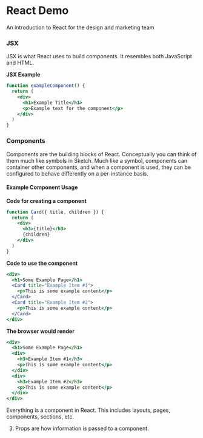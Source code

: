 # React Demo

An introduction to React for the design and marketing team

### JSX

JSX is what React uses to build components. It resembles both JavaScript and HTML.

**JSX Example**

```jsx
function exampleComponent() {
  return (
    <div>
      <h1>Example Title</h1>
      <p>Example text for the component</p>
    </div>
  )
}
```

### Components

Components are the building blocks of React. Conceptually you can think of them much like symbols in Sketch. Much like a symbol, components can container other components, and when a component is used, they can be configured to behave differently on a per-instance basis.

#### Example Component Usage

**Code for creating a component**

```jsx
function Card({ title, children }) {
  return (
    <div>
      <h3>{title}</h3>
      {children}
    </div>
  )
}
```

**Code to use the component**

```jsx
<div>
  <h1>Some Example Page</h1>
  <Card title="Example Item #1">
    <p>This is some example content</p>
  </Card>
  <Card title="Example Item #2">
    <p>This is some example content</p>
  </Card>
</div>
```

**The browser would render**

```jsx
<div>
  <h1>Some Example Page</h1>
  <div>
    <h3>Example Item #1</h3>
    <p>This is some example content</p>
  </div>
  <div>
    <h3>Example Item #2</h3>
    <p>This is some example content</p>
  </div>
</div>
```

Everything is a component in React. This includes layouts, pages, components, sections, etc.

3. Props are how information is passed to a component.
